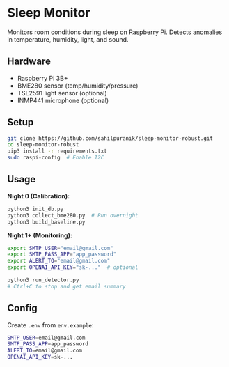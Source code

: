 # Sleep Monitor

Monitors room conditions during sleep on Raspberry Pi. Detects anomalies in temperature, humidity, light, and sound.

## Hardware

- Raspberry Pi 3B+
- BME280 sensor (temp/humidity/pressure)
- TSL2591 light sensor (optional)
- INMP441 microphone (optional)

## Setup

```bash
git clone https://github.com/sahilpuranik/sleep-monitor-robust.git
cd sleep-monitor-robust
pip3 install -r requirements.txt
sudo raspi-config  # Enable I2C
```

## Usage

**Night 0 (Calibration):**
```bash
python3 init_db.py
python3 collect_bme280.py  # Run overnight
python3 build_baseline.py
```

**Night 1+ (Monitoring):**
```bash
export SMTP_USER="email@gmail.com"
export SMTP_PASS_APP="app_password"
export ALERT_TO="email@gmail.com"
export OPENAI_API_KEY="sk-..."  # optional

python3 run_detector.py
# Ctrl+C to stop and get email summary
```

## Config

Create `.env` from `env.example`:
```bash
SMTP_USER=email@gmail.com
SMTP_PASS_APP=app_password
ALERT_TO=email@gmail.com
OPENAI_API_KEY=sk-...
```